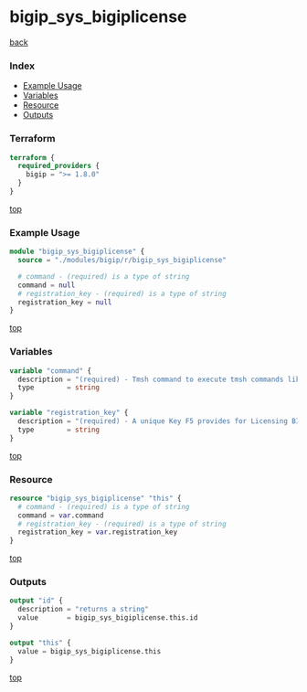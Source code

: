 # bigip_sys_bigiplicense

[back](../bigip.md)

### Index

- [Example Usage](#example-usage)
- [Variables](#variables)
- [Resource](#resource)
- [Outputs](#outputs)

### Terraform

```terraform
terraform {
  required_providers {
    bigip = ">= 1.8.0"
  }
}
```

[top](#index)

### Example Usage

```terraform
module "bigip_sys_bigiplicense" {
  source = "./modules/bigip/r/bigip_sys_bigiplicense"

  # command - (required) is a type of string
  command = null
  # registration_key - (required) is a type of string
  registration_key = null
}
```

[top](#index)

### Variables

```terraform
variable "command" {
  description = "(required) - Tmsh command to execute tmsh commands like install"
  type        = string
}

variable "registration_key" {
  description = "(required) - A unique Key F5 provides for Licensing BIG-IP"
  type        = string
}
```

[top](#index)

### Resource

```terraform
resource "bigip_sys_bigiplicense" "this" {
  # command - (required) is a type of string
  command = var.command
  # registration_key - (required) is a type of string
  registration_key = var.registration_key
}
```

[top](#index)

### Outputs

```terraform
output "id" {
  description = "returns a string"
  value       = bigip_sys_bigiplicense.this.id
}

output "this" {
  value = bigip_sys_bigiplicense.this
}
```

[top](#index)